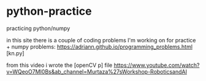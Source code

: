 # python-practice
practicing python/numpy

in this site there is a couple of coding problems I'm working on for practice + numpy problems:
https://adriann.github.io/programming_problems.html
[kn.py]


from this video i wrote the [openCV p] file 
https://www.youtube.com/watch?v=WQeoO7MI0Bs&ab_channel=Murtaza%27sWorkshop-RoboticsandAI

